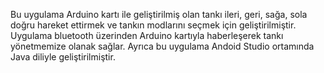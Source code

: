 Bu uygulama Arduino kartı ile geliştirilmiş olan tankı ileri, geri, sağa, sola doğru hareket ettirmek ve tankın modlarını seçmek için geliştirilmiştir. Uygulama bluetooth üzerinden Arduino kartıyla haberleşerek tankı yönetmemize olanak sağlar. Ayrıca bu uygulama Andoid Studio ortamında Java diliyle geliştirilmiştir.
